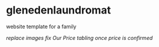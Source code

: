# glenedenlaundromat

website template for a family

*replace images*
*fix Our Price tabling once price is confirmed*

